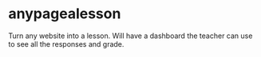 # anypagealesson
Turn any website into a lesson.  Will have a dashboard the teacher can use to see all the responses and grade.
